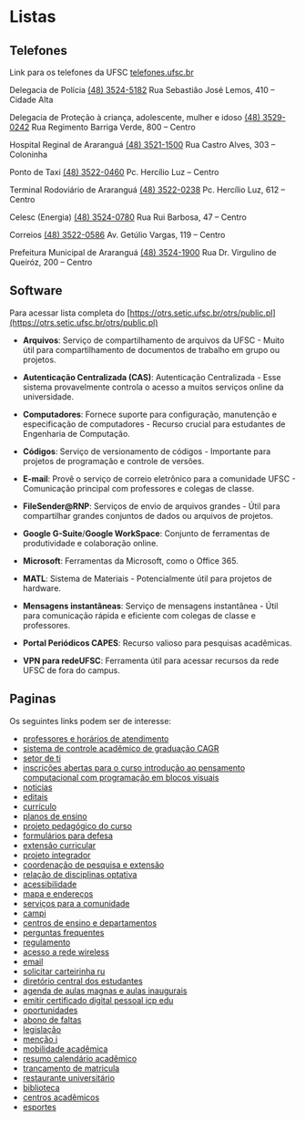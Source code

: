 # Listas

## Telefones

Link para os telefones da UFSC [telefones.ufsc.br](https://telefones.ufsc.br/public/)

Delegacia de Polícia
[(48) 3524-5182](tel:+55483524-5182)
Rua Sebastião José Lemos, 410 – Cidade Alta

Delegacia de Proteção à criança, adolescente, mulher e idoso
[(48) 3529-0242](tel:+55483529-0242)
Rua Regimento Barriga Verde, 800 – Centro

Hospital Reginal de Araranguá
[(48) 3521-1500](tel:+55483521-1500)
Rua Castro Alves, 303 – Coloninha

Ponto de Taxi
[(48) 3522-0460](tel:+55483522-0460)
Pc. Hercílio Luz – Centro

Terminal Rodoviário de Araranguá
[(48) 3522-0238](tel:+55483522-0238)
Pc. Hercílio Luz, 612 – Centro

Celesc (Energia)
[(48) 3524-0780](tel:+55483524-0780)
Rua Rui Barbosa, 47 – Centro

Correios
[(48) 3522-0586](tel:+55483522-0586)
Av. Getúlio Vargas, 119 – Centro

Prefeitura Municipal de Araranguá
[(48) 3524-1900](tel:+55483524-1900)
Rua Dr. Virgulino de Queiróz, 200 – Centro

## Software

Para acessar lista completa do [https://otrs.setic.ufsc.br/otrs/public.pl](https://otrs.setic.ufsc.br/otrs/public.pl)

- **Arquivos**: Serviço de compartilhamento de arquivos da UFSC - Muito útil para compartilhamento de documentos de trabalho em grupo ou projetos.

- **Autenticação Centralizada (CAS)**: Autenticação Centralizada - Esse sistema provavelmente controla o acesso a muitos serviços online da universidade.

- **Computadores**: Fornece suporte para configuração, manutenção e especificação de computadores - Recurso crucial para estudantes de Engenharia de Computação.

- **Códigos**: Serviço de versionamento de códigos - Importante para projetos de programação e controle de versões.

- **E-mail**: Provê o serviço de correio eletrônico para a comunidade UFSC - Comunicação principal com professores e colegas de classe.

- **FileSender@RNP**: Serviços de envio de arquivos grandes - Útil para compartilhar grandes conjuntos de dados ou arquivos de projetos.

- **Google G-Suite**/**Google WorkSpace**: Conjunto de ferramentas de produtividade e colaboração online.

- **Microsoft**: Ferramentas da Microsoft, como o Office 365.

- **MATL**: Sistema de Materiais - Potencialmente útil para projetos de hardware.

- **Mensagens instantâneas**: Serviço de mensagens instantânea - Útil para comunicação rápida e eficiente com colegas de classe e professores.

- **Portal Periódicos CAPES**: Recurso valioso para pesquisas acadêmicas.

- **VPN para redeUFSC**: Ferramenta útil para acessar recursos da rede UFSC de fora do campus.

## Paginas

Os seguintes links podem ser de interesse:

- [professores e horários de atendimento](ararangua.ufsc.br/professores-e-horarios-de-atendimento)
- [sistema de controle acadêmico de graduação CAGR](ararangua.ufsc.br/ensino/sistema-de-controle-academico-de-graduacao-cagr)
- [setor de ti](ararangua.ufsc.br/setor-de-ti)
- [inscrições abertas para o curso introdução ao pensamento computacional com programação em blocos visuais](ararangua.ufsc.br/2023/07/05/inscricoes-abertas-para-o-curso-introducao-ao-pensamento-computacional-com-programacao-em-blocos-visuais)
- [noticias](ararangua.ufsc.br/category/noticias)
- [editais](ararangua.ufsc.br/category/editais)
- [currículo](enc.ufsc.br/curriculo)
- [planos de ensino](enc.ufsc.br/planos-de-ensino)
- [projeto pedagógico do curso](enc.ufsc.br/projeto-pedagogico-do-curso)
- [formulários para defesa](enc.ufsc.br/formularios-para-defesa)
- [extensão curricular](enc.ufsc.br/extensao-curricular)
- [projeto integrador](enc.ufsc.br/projeto-integrador)
- [coordenação de pesquisa e extensão](enc.ufsc.br/coordenacao-de-pesquisa-e-extensao)
- [relação de disciplinas optativa](enc.ufsc.br/2020/12/17/relacao-de-disciplinas-optativa)
- [acessibilidade](ufsc.br/acessibilidade)
- [mapa e endereços](ufsc.br/mapa-e-enderecos)
- [serviços para a comunidade](ufsc.br/servicos-para-a-comunidade)
- [campi](ufsc.br/campi)
- [centros de ensino e departamentos](ufsc.br/centros-de-ensino-e-departamentos)
- [perguntas frequentes](calouros.ufsc.br/perguntas-frequentes)
- [regulamento](calouros.ufsc.br/regulamento)
- [acesso a rede wireless](souufsc.ararangua.ufsc.br/acesso-a-rede-wireless)
- [email](calouros.ufsc.br/email)
- [solicitar carteirinha ru](calouros.ufsc.br/solicitar-carteirinha-ru)
- [diretório central dos estudantes](calouros.ufsc.br/diretorio-central-dos-estudantes)
- [agenda de aulas magnas e aulas inaugurais](calouros.ufsc.br/agenda-de-aulas-magnas-e-aulas-inaugurais)
- [emitir certificado digital pessoal icp edu](souufsc.ararangua.ufsc.br/emitir-certificado-digital-pessoal-icp-edu)
- [oportunidades](souufsc.ararangua.ufsc.br/oportunidades)
- [abono de faltas](souufsc.ararangua.ufsc.br/abono-de-faltas)
- [legislação](souufsc.ararangua.ufsc.br/legislacao)
- [menção i](souufsc.ararangua.ufsc.br/mencao-i)
- [mobilidade acadêmica](souufsc.ararangua.ufsc.br/mobilidade-academica)
- [resumo calendário acadêmico](souufsc.ararangua.ufsc.br/resumo-calendario-academico)
- [trancamento de matricula](souufsc.ararangua.ufsc.br/trancamento-de-matricula)
- [restaurante universitário](guiadoestudante.ararangua.ufsc.br/restaurante-universitario)
- [biblioteca](guiadoestudante.ararangua.ufsc.br/biblioteca-bu-ara)
- [centros acadêmicos](guiadoestudante.ararangua.ufsc.br/centros-academicos)
- [esportes](guiadoestudante.ararangua.ufsc.br/esportes)
